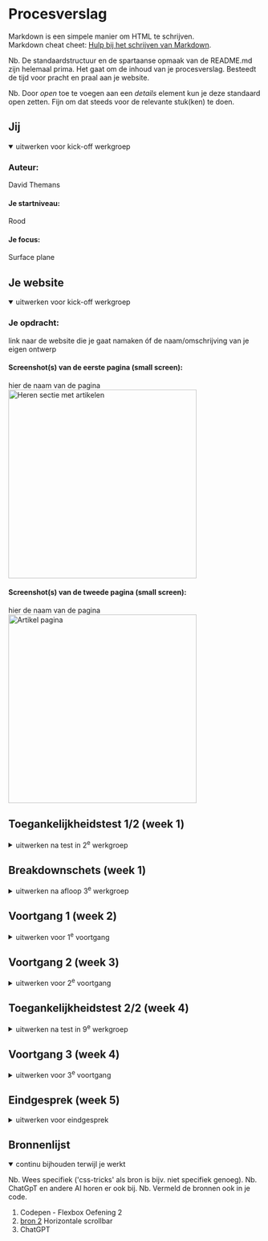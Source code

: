 # Procesverslag
Markdown is een simpele manier om HTML te schrijven.  
Markdown cheat cheet: [Hulp bij het schrijven van Markdown](https://github.com/adam-p/markdown-here/wiki/Markdown-Cheatsheet).

Nb. De standaardstructuur en de spartaanse opmaak van de README.md zijn helemaal prima. Het gaat om de inhoud van je procesverslag. Besteedt de tijd voor pracht en praal aan je website.

Nb. Door *open* toe te voegen aan een *details* element kun je deze standaard open zetten. Fijn om dat steeds voor de relevante stuk(ken) te doen.





## Jij

<details open>
  <summary>uitwerken voor kick-off werkgroep</summary>

  ### Auteur:
  David Themans

  #### Je startniveau:
  Rood

  #### Je focus:
  Surface plane
 
</details>





## Je website

<details open>
  <summary>uitwerken voor kick-off werkgroep</summary>

  ### Je opdracht:
  link naar de website die je gaat namaken óf de naam/omschrijving van je eigen ontwerp

  #### Screenshot(s) van de eerste pagina (small screen): 
  hier de naam van de pagina  
  <img src="readme-images/IMG_5329.JPG" width="375px" alt="Heren sectie met artikelen">

  #### Screenshot(s) van de tweede pagina (small screen):
  hier de naam van de pagina  
  <img src="readme-images/IMG_5332.JPG" width="375px" alt="Artikel pagina">
 
</details>



## Toegankelijkheidstest 1/2 (week 1)

<details>
  <summary>uitwerken na test in 2<sup>e</sup> werkgroep</summary>

  ### Bevindingen
  Aan het begin worden er opties gegeven op naar hoofd- of voettekst te gaan. <img src="readme-images/Screenshot1.png"> Alles wordt duidelijk voorgelezen en link worden apart benoemd. 
  Er zijn maar twee headings. Eentje helemaal bovenaan  en eentje helemaal onderaan. <img src="readme-images/Screenshot2.png"> Verder is het niet mogelijk om snel te lezen aan de hand van headings.
  Navigation zijn alleen de elementen van de browser zelf en de eerste heading, hier kan dus ook niet mee genavigeerd worden met VoiceOver. 
  Er worden vrijwel alleen maar div's gebruikt, daardoor kan de Screenreader weinig elementen gebruiken om duidelijker te navigeren.

</details>



## Breakdownschets (week 1)

<details>
  <summary>uitwerken na afloop 3<sup>e</sup> werkgroep</summary>

  ### de hele pagina: 
  <img src="readme-images/Breakdown.jpg" width="375px" alt="breakdown van de hele pagina">

  ### dynamisch deel (bijv menu): 
  <img src="readme-images/dummy-plaatje.jpg" width="375px" alt="breakdown van een dynamisch deel">

  ### wellicht nog een dynamisch deel (bijv filter): 
  <img src="readme-images/dummy-plaatje.jpg" width="375px" alt="breakdown van nog een dynamisch deel">

</details>





## Voortgang 1 (week 2)

<details>
  <summary>uitwerken voor 1<sup>e</sup> voortgang</summary>

  ### Stand van zaken
  hier dit ging goed & dit was lastig (neem ook screenshots op van delen van je website en code)


  ### Agenda voor meeting
  samen met je groepje opstellen

  | student 1      | student 2          | student 3    | student 4        |
  | ---            | ---                | ---          | ---              |
  | dit bespreken  | en dit             | en ik dit    | en dan ik dat    |
  | en dat ook nog | dit als er tijd is | nog een punt | dit wil ik zeker |
  | ...            | ...                | ...          | ...              |


  ### Verslag van meeting
  hier na afloop snel de uitkomsten van de meeting vastleggen

  - punt 1
  - punt 2
  - nog een punt
  - ...

</details>





## Voortgang 2 (week 3)

<details>
  <summary>uitwerken voor 2<sup>e</sup> voortgang</summary>

  ### Stand van zaken
  Ik was nog niet zo ver, ik heb weinig tijd gehad voor studie überhaupt en loop daarom helaas achter. Sanne zegt te zien dat ik het wel begrijp, maar dat ik het tempo wel wat op moet voeren. Van sommige elementen heb ik nog niet helemaal door dat ze op bepaalde plekken van toepassing zijn.

  ### Agenda voor meeting
  samen met je groepje opstellen

  | student 1      | student 2          | student 3    | student 4        |
  | ---            | ---                | ---          | ---              |
  | dit bespreken  | en dit             | en ik dit    | en dan ik dat    |
  | en dat ook nog | dit als er tijd is | nog een punt | dit wil ik zeker |
  | ...            | ...                | ...          | ...              |


  ### Verslag van meeting
  hier na afloop snel de uitkomsten van de meeting vastleggen

  - Heren tekst bovenaan pagina is een broodkruimel menu, nav met links
  - Tempo opvoeren

</details>





## Toegankelijkheidstest 2/2 (week 4)

<details>
  <summary>uitwerken na test in 9<sup>e</sup> werkgroep</summary>

  ### Bevindingen
  Lijst met je bevindingen die in de test naar voren kwamen (geef ook aan wat er verbeterd is):

</details>





## Voortgang 3 (week 4)

<details>
  <summary>uitwerken voor 3<sup>e</sup> voortgang</summary>

  ### Stand van zaken
  hier dit ging goed & dit was lastig (neem ook screenshots op van delen van je website en code)


  ### Agenda voor meeting
  samen met je groepje opstellen

  | student 1      | student 2          | student 3    | student 4        |
  | ---            | ---                | ---          | ---              |
  | dit bespreken  | en dit             | en ik dit    | en dan ik dat    |
  | en dat ook nog | dit als er tijd is | nog een punt | dit wil ik zeker |
  | ...            | ...                | ...          | ...              |


  ### Verslag van meeting
  hier na afloop snel de uitkomsten van de meeting vastleggen

  - punt 1
  - punt 2
  - nog een punt
  - ...

</details>





## Eindgesprek (week 5)

<details>
  <summary>uitwerken voor eindgesprek</summary>

  ### Je uitkomst - karakteristiek screenshots:
  <img src="readme-images/screenshot3.png" width="375px" alt="uitomst opdracht 1">
  <img src="readme-images/screenshot4.png" width="375px" alt="uitomst opdracht 1">
 
  <img src="readme-images/screenshot6.png" width="375px" alt="uitomst opdracht 1">


  ### Dit ging goed/Heb ik geleerd: 
  Ik vond het erg leuk om deze opdracht te doen. Het is gaaf om te zien hoe je dan toch zelf in staat bent een professionele site (na) te maken. Ik heb veel geleerd over positioneren. En als ik eenmaal bezig was merkte ik dat het allemaal best snel ging. Ik heb ook veel geleerd over de structuur van bepaalde elementen op en website.

  <img src="readme-images/screenshot5.png" width="375px" alt="top">


  ### Dit was lastig/Is niet gelukt:
  Ik heb dit blok te weinig tijd kunnen steken in mijn studie, dit was mijn eigen fout uiteraard, maar ik had gehoopt dat het niet zo erg zou zijn als dat het daadwerkelijk was. Ik was dusdanig druk deze maand met afspraknen buiten mijn studie dat de momenten die ik had voor studie, ik er weinig puf voor had. Ik merk dat als ik eenmaal bezig ben, dat ik het dan ontzettend leuk vind. Ik vind het jammer dat ik niet genoeg tijd heb gehad/gemaakt om alles te kunnen geven voor deze opdracht.


  <img src="readme-images/dummy-plaatje.jpg" width="375px" alt="bummer">
</details>





## Bronnenlijst

<details open>
  <summary>continu bijhouden terwijl je werkt</summary>

  Nb. Wees specifiek ('css-tricks' als bron is bijv. niet specifiek genoeg). 
  Nb. ChatGpT en andere AI horen er ook bij.
  Nb. Vermeld de bronnen ook in je code.

  1. Codepen - Flexbox Oefening 2
  2. [bron 2](https://www.w3schools.com/howto/howto_css_menu_horizontal_scroll.asp) Horizontale scrollbar
  3. ChatGPT

</details>